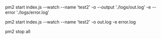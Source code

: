 pm2 start index.js --watch --name 'test2' -o --output './logs/out.log' -e --error './logs/error.log'

pm2 start index.js --watch --name 'test2' -o out.log -e error.log

pm2 stop all